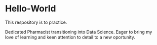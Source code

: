 # Hello-World
This respository is to practice.

Dedicated Pharmacist transitioning into Data Science.
Eager to bring my love of learning and keen attention to detail to a new oportunity.
